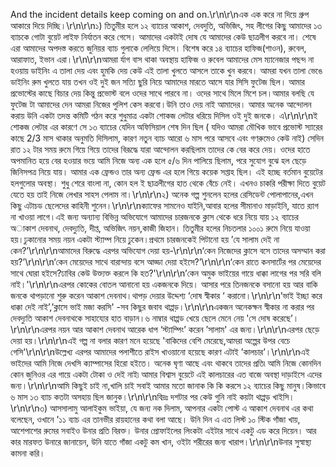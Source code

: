 And the incident details keep coming on and on.\r\n\r\nএক এক করে না দিয়ে গ্রুপ আকারে দিয়ে দিচ্ছি।\r\n\r\n১) তিতুমীর হলে ১২ ব্যাচের আকাশ, দেবদুতি, অভিজিৎ, সহ লীগের কিছু আমাদের ১৩ ব্যাচকে গোটা বুয়েট লাইফ নির্যাতন করে গেসে। আমাদের একটাই দোষ যে আমাদের কেউ ছাত্রলীগ করবে না। শেষে এরা আমাদের অপদস্ত করতে জুনিয়র ব্যাচ গুলাকে লেলিয়ে দিসে। বিশেষ করে ১৪ ব্যাচের হাফিজ(শাওন), রুবেল, আরাফাত, ইভান এরা।\r\n\r\nআমরা র্যাগ বাস থাকা অবস্থায় হাফিজ ও রুবেল আমাদের মেস ম্যানেজার পছন্দ না হওয়ায় ডাইনিং এ তালা দেয় এবং হুমকি দেয় কেউ এই তালা খুলতে আসলে তাকে খুন করবে। আমরা যখন তালা ভেঙে ডাইনিং রুম খুলতে যায় তখন ওই দুই জন সত্যি ছুরি নিয়ে আমাদের মারতে আসে যার সিসি ফুটেজ ছিল। আমার প্রভোস্টের কাছে বিচার দেয় কিন্তু প্রভোস্ট বলে ওদের সাথে পারবে না। ওদের সাথে মিলে মিশে চল।আমার বলছি যে ফুটেজ টা আমাদের দেন আমরা নিজের পুলিশ কেস করবো।উনি তাও দেয় নাই আমাদের। আমার অনেক আন্দোলন করায় উনি একটা তদন্ত কমিটি গঠন করে শুধুমাত্র একটা শোকজ লেটার ধরিয়ে দিসিল ওই দুই জনকে। এ\r\n\r\nই শোকজ লেটার এর কারণে সে ১৩ ব্যাচের যেদিন অফিসিয়াল শেষ দিন ছিল ( যদিও আমরা মৌখিক ভাবে প্রভোস্ট স্যারের কাছে 2/3 মাস থাকার অনুমতি দিসিলাম, কারণ নতুন ব্যাচ আরো ৬ মাস পরে আসবে এবং গণরুমেও কেউ নাই) সেদিন রাত ১২ টার সময় রুমে গিয়ে গিয়ে তাদের বিরূদ্ধে যারা আন্দোলন করছিলাম তাদের কে বের করে দেয়। ওদের হাতে অপমানিত হয়ে বের হওয়ার ভয়ে আমি নিজে অন্য এক হলে ৫/৬ দিন পালিয়ে ছিলাম, পরে সুযোগ বুঝে হল ছেড়ে জিনিসপত্র নিয়ে যায়। আমার এক ফ্রেন্ডও তার অন্য ফ্রেন্ড এর হলে গিয়ে কয়েক সপ্তাহ ছিল। এই হচ্ছে বর্তমান বুয়েটের হলগুলোর অবস্থা। শুধু শেরে বাংলা না, কোন হল ই ছাত্রলীগের হাত থেকে বেঁচে নেই। এখনও চাকরি পরীক্ষা দিতে বুয়েট যেতে হয় তাই নিজে লেখার সাহস পেলাম না।\r\n\r\n২) অনেক গল্প শুনলেন হলের রেসিডেন্ট পোলাপানের,এখন কিছু এটাচড ছেলেদের কাহিনী শুনেন।\r\n\r\nক্যাফের সামনেও যাইনি,আবার হলের সীমানাও মাড়াইনি, যাতে র‍্যাগ না খাওয়া লাগে।এই জন্য অন্যান্য বিভিন্ন অভিযোগে আমাদের চারজনকে ক্লাস থেকে ধরে নিয়ে যায় ১২ ব্যাচের অাকাশ দেবনাথ, দেবদ্যুতি, দীপ্ত, অভিজিৎ নয়ন,কাজী জিহান। তিতুমীর হলের নিচতলার ১০০১ রুমে নিয়ে যাওয়া হয়।ঢুকানোর সময় নয়ন একটা স্ট্যাম্প নিয়ে ঢুকেন।প্রথমে চারজনকেই পিটানো হয় ’যে সালাম দেই না কেন?’\r\n\r\nআমাদের বিরুদ্ধে এরপর অভিযোগ দেয়া হয়-\r\n\r\n‘কেন নিজেদের ক্লাসে বসে তাদের অসম্মান করা হয়?’\r\n\r\n‘কেন মেয়েদের সাথে বারান্দায় বসে আড্ডা দেয়া হইসে?’\r\n\r\n‘কেন রাতে কনসার্টের পর মেয়েদের সাথে ঘোরা হইসে?ঢাবির কেউ উক্ত্যক্ত করলে কি হত?'\r\n\r\n’কেন অমুক ভাইয়ের গায়ে ধাক্কা লাগের পর সরি বলি নাই।'\r\n\r\nএরপর কোকের বোতল আনানো হয় একজনকে দিয়ে। আসার পরে তিনজনকে বসানো হয় আর বাকি জনকে থাপড়ানো শুরু করেন আকাশ দেবনাথ।থাপড় দেয়ার উদ্দেশ্য ‘দোষ স্বীকার ‘ করানো।\r\n\r\n’ভাই ইচ্ছা করে ধাক্কা দেই নাই’,’ক্লাসে ভাই মজা করসি' -সব কিছুর জবাব থাপ্পড়।\r\n\r\nএকজন অনেকক্ষন স্বীকার না করার পর দেবদ্যুতি আকাশ দেবনাথকে সাহায্যের হাত বাড়ান।৬ নাম্বার থাপ্পড খেয়ে ছেলে মেনে নেয় 'সে দোষ করেছে’।\r\n\r\nএরপর নয়ন আর আকাশ দেবনাথ আরেক ধাপ ‘স্ট্যাম্পিং’ করেন ’সালাম' এর জন্য।\r\n\r\nএরপর ছেড়ে দেয়া হয়।\r\n\r\nএই গল্প না বলার কারণ মনে হয়েছে 'বাকিদের বেশি মেরেছে,আমরা অল্পের উপর বেচে গেসি'\r\n\r\nউল্লেখ্য এরপর আমাদের পলাশীতে রাইস খাওয়ানো হয়েছে কারণ এটাই ’কালচার’।\r\n\r\nএই ভাইদের আমি নিজে দেখসি ক্যাম্পাসের হিরো হইতে। অনেক ঘৃণা আছে এবং থাকবে তাদের প্রতি৷ আমি নিজে কোনদিন কোন জুনিওর এর গায়ে একটা টোকা ও দেই নাই৷ আমার বিশ্বাস বুয়েটে এই কালচারের এত বাজে অবস্থা দাড়াইসে এদের জন্য।\r\n\r\nআমি কিছুই চাই না,খালি চাই সবাই আমার মতো জানাক কি কি করসে ১২ ব্যাচের কিছু মানুষ।কিভাবে ৬ মাস ১৩ ব্যাচ কতটা অসহায় ছিল জানুক।\r\n\r\nবিদ্রঃ দশটার পর কেউ গুনি নাই কয়টা থাপ্পড় খাইসি।\r\n\r\n৩) আসসালামু আলাইকুম ভাইয়া, যে জন্য নক দিলাম, আপনার একটা পোস্ট এ আকাশ দেবনাথ এর কথা বলেছেন, ওখানে '১১ ব্যাচ এর তানভীর রায়হানের কথা বলা আছে। উনি দিন এ এত লিস্ট ১০ স্টিক গাঁজা খায়, আশেপাশের রুমের সবাইও উনার প্রতি বিরক্ত। উনার প্রোফাইলের লিংকটা এইটার সাথে একটু এড করে দিয়েন। আর কার মারফত উনারে জানায়েন, উনি যাতে গাঁজা একটু কম খান, ওইটা শরীরের জন্য খারাপ।\r\n\r\nউনার সুস্বাস্থ্য কামনা করি।